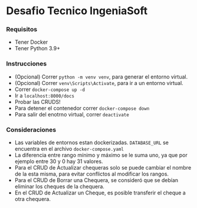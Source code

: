 # Desafio Tecnico IngeniaSoft
### Requisitos
- Tener Docker
- Tener Python 3.9+
### Instrucciones
- (Opcional) Correr `python -m venv venv`, para generar el entorno virtual.
- (Opcional) Correr `venv\Scripts\Activate`, para ir a un entorno virtual. 
- Correr `docker-compose up -d`
- Ir a `localhost:8000/docs`
- Probar las CRUDS!
- Para detener el contenedor correr `docker-compose down`
- Para salir del enotrno virtual, correr `deactivate`

### Consideraciones
- Las variables de entornos estan dockerizadas. `DATABASE_URL` se encuentra en el archivo `docker-compose.yaml`
- La diferencia entre rango mínimo y máximo se le suma uno, ya que por ejemplo entre 30 y 0 hay 31 valores.
- Para el CRUD de Actualizar chequeras solo se puede cambiar el nombre de la esta misma, para evitar conflictos al modificar los rangos.
- Para el CRUD de Borrar una Chequera, se consideró que se debían eliminar los cheques de la chequera.
- En el CRUD de Actualizar un Cheque, es posible transferir el cheque a otra chequera.
